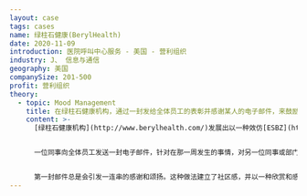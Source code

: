 ```yaml
---
layout: case
tags: cases
name: 绿柱石健康(BerylHealth)
date: 2020-11-09
introduction: 医院呼叫中心服务 - 美国 - 营利组织
industry: J、 信息与通信
geography: 美国
companySize: 201-500
profit: 营利组织
theory:
  - topic: Mood Management
    title: 在绿柱石健康机构，通过一封发给全体员工的表彰并感谢某人的电子邮件，来鼓励其他人效仿，并为每个人创造了“美好星期五”体验。
    content: >-
      [绿柱石健康机构](http://www.berylhealth.com/)发展出以一种效仿[ESBZ](http://www.ev-schule-zentrum.de/aktuell/)实践方式的变种。他们不是在周五聚集在一起开会，而是在周五下午的某个时候爆发的一个大规模的电子邮件链。（因此，给这个实践取了一个名字：“好员工星期五”。）。


      一位同事向全体员工发送一封电子邮件，针对在那一周发生的事情，对另一位同事或部门表达颂扬和感谢，或者只是为了分享一些好消息。


      第一封邮件总是会引发一连串的感谢和颂扬。这种做法建立了社区感，并以一种欣赏和感激的精神结束本周的活动。
---
```

